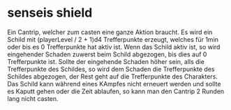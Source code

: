 # senseis shield
Ein Cantrip, welcher zum casten eine ganze Aktion braucht.
Es wird ein Schild mit (playerLevel / 2 + 1)d4 Trefferpunkte erzeugt, welches für 1min oder bis es 0 Trefferpunkte hat aktiv ist.
Wenn das Schild aktiv ist, so wird eingehender Schaden zuwerst beim Schild abgezogen, bis dies auf 0 Trefferpunkte ist. Sollte der eingehende Schaden höher sein, alls die Trefferpunkte des Schildes, so wird dem Schaden die Trefferpunkte des Schildes abgezogen, der Rest geht auf die Trefferpunkte des Charakters.
Das Schild kann während eines KAmpfes nicht erneuert werden und sollte es Kaputt gehen oder die Zeit ablaufen, so kann man den Cantrip 2 Runden lang nicht casten.